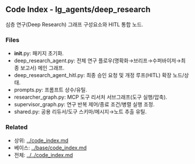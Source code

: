 ## Code Index - lg_agents/deep_research

심층 연구(Deep Research) 그래프 구성요소와 HITL 통합 노드.

### Files

- __init__.py: 패키지 초기화.
- deep_research_agent.py: 전체 연구 플로우(명확화→브리프→수퍼바이저→최종 보고서) 메인 그래프.
- deep_research_agent_hitl.py: 최종 승인 요청 및 개정 루프(HITL) 확장 노드/상태.
- prompts.py: 프롬프트 상수/유틸.
- researcher_graph.py: MCP 도구 리서처 서브그래프(도구 실행/압축).
- supervisor_graph.py: 연구 반복 제어/종료 조건/병렬 실행 조정.
- shared.py: 공용 리듀서/도구 스키마/메시지→노트 추출 유틸.

### Related

- 상위: [../code_index.md](../code_index.md)
- 베이스: [../base/code_index.md](../base/code_index.md)
- 전체: [../../code_index.md](../../code_index.md)

